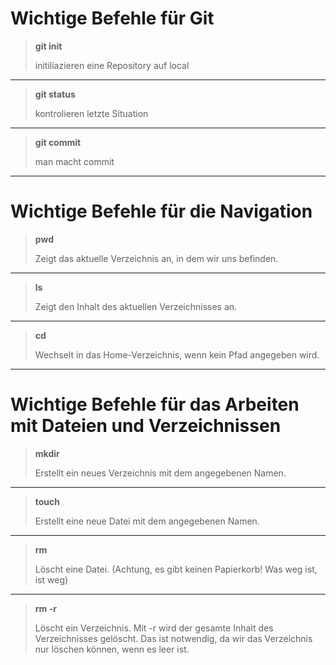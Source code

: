 # Wichtige Befehle für Git

>**git init**
>
>initiliazieren eine Repository auf local

------

>**git status**
>
>kontrolieren letzte Situation

----

>**git commit**
>
>man macht commit

------

# Wichtige Befehle für die Navigation

>**pwd**
>
>Zeigt das aktuelle Verzeichnis an, in dem wir uns befinden.

------

>**ls**
>
>Zeigt den Inhalt des aktuellen Verzeichnisses an.

-----

>**cd**
>
>Wechselt in das Home-Verzeichnis, wenn kein Pfad angegeben wird.

-----

# Wichtige Befehle für das Arbeiten mit Dateien und Verzeichnissen

>**mkdir**
>
>Erstellt ein neues Verzeichnis mit dem angegebenen Namen.

-------

>**touch**
>
>Erstellt eine neue Datei mit dem angegebenen Namen.

-------

>**rm**
>
>Löscht eine Datei. (Achtung, es gibt keinen Papierkorb! Was weg ist, ist weg)

------

>**rm -r**
>
>Löscht ein Verzeichnis. Mit -r wird der gesamte Inhalt des Verzeichnisses gelöscht. Das ist notwendig, da wir das Verzeichnis nur löschen können, wenn es leer ist.
